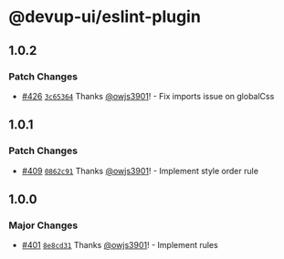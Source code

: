 # @devup-ui/eslint-plugin

## 1.0.2

### Patch Changes

- [#426](https://github.com/dev-five-git/devup-ui/pull/426) [`3c65364`](https://github.com/dev-five-git/devup-ui/commit/3c65364125cea6e3582562b99a9b71291fc6f8c2) Thanks [@owjs3901](https://github.com/owjs3901)! - Fix imports issue on globalCss

## 1.0.1

### Patch Changes

- [#409](https://github.com/dev-five-git/devup-ui/pull/409) [`0862c91`](https://github.com/dev-five-git/devup-ui/commit/0862c91e49c48d10ba7102df07ebc6c430c69b87) Thanks [@owjs3901](https://github.com/owjs3901)! - Implement style order rule

## 1.0.0

### Major Changes

- [#401](https://github.com/dev-five-git/devup-ui/pull/401) [`8e8cd31`](https://github.com/dev-five-git/devup-ui/commit/8e8cd3198ef837efb26958a292a8333584ab3f22) Thanks [@owjs3901](https://github.com/owjs3901)! - Implement rules
